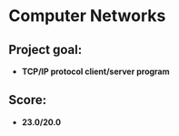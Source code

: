 # Computer Networks

## Project goal:
+ **TCP/IP protocol client/server program**

## Score:
+ **23.0/20.0** 
